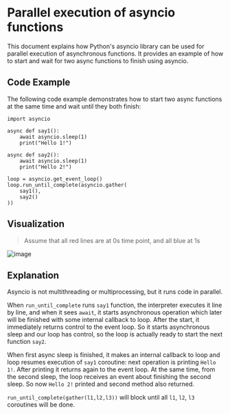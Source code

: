# Parallel execution of asyncio functions

This document explains how Python's asyncio library can be used for parallel execution of asynchronous functions. 
It provides an example of how to start and wait for two async functions to finish using asyncio.

## Code Example

The following code example demonstrates how to start two async functions at the same time and wait until they both finish:

```
import asyncio

async def say1():
    await asyncio.sleep(1)
    print("Hello 1!")

async def say2():
    await asyncio.sleep(1)
    print("Hello 2!")

loop = asyncio.get_event_loop()
loop.run_until_complete(asyncio.gather(
    say1(),
    say2()
))

```

## Visualization
>Assume that all red lines are at 0s time point, and all blue at 1s

![image](https://s.hinty.io/QGceYMz3mn7jtFENT3CAVE.png)


## Explanation

Asyncio is not multithreading or multiprocessing, but it runs code in parallel. 

When `run_until_complete` runs `say1` function, the interpreter executes it line by line, and when it sees `await`, 
it starts asynchronous operation which later will be finished with some internal callback to loop. 
After the start, it immediately returns control to the event loop. 
So it starts asynchronous sleep and our loop has control, so the loop is actually ready to start the next function `say2`. 

When first async sleep is finished, it makes an internal callback to loop 
and loop resumes execution of `say1` coroutine: next operation is printing `Hello 1!`. 
After printing it returns again to the event loop. 
At the same time, from the second sleep, the loop receives an event about finishing the second sleep. 
So now `Hello 2!` printed and second method also returned. 

`run_until_complete(gather(l1,l2,l3))` will block until all `l1`, `l2`, `l3` coroutines will be done.